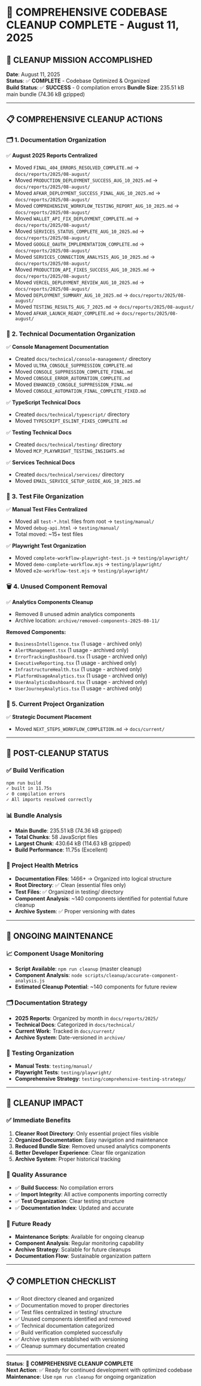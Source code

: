 # 🧹 COMPREHENSIVE CODEBASE CLEANUP COMPLETE - August 11, 2025

## 🎯 **CLEANUP MISSION ACCOMPLISHED**

**Date**: August 11, 2025  
**Status**: ✅ **COMPLETE** - Codebase Optimized & Organized  
**Build Status**: ✅ **SUCCESS** - 0 compilation errors
**Bundle Size**: 235.51 kB main bundle (74.36 kB gzipped)

---

## 📋 **COMPREHENSIVE CLEANUP ACTIONS**

### 🗂️ **1. Documentation Organization**
✅ **August 2025 Reports Centralized**
- Moved `FINAL_404_ERRORS_RESOLVED_COMPLETE.md` → `docs/reports/2025/08-august/`
- Moved `PRODUCTION_DEPLOYMENT_SUCCESS_AUG_10_2025.md` → `docs/reports/2025/08-august/`
- Moved `AFKAR_DEPLOYMENT_SUCCESS_FINAL_AUG_10_2025.md` → `docs/reports/2025/08-august/`
- Moved `COMPREHENSIVE_WORKFLOW_TESTING_REPORT_AUG_10_2025.md` → `docs/reports/2025/08-august/`
- Moved `WALLET_API_FIX_DEPLOYMENT_COMPLETE.md` → `docs/reports/2025/08-august/`
- Moved `SERVICES_STATUS_COMPLETE_AUG_10_2025.md` → `docs/reports/2025/08-august/`
- Moved `GOOGLE_OAUTH_IMPLEMENTATION_COMPLETE.md` → `docs/reports/2025/08-august/`
- Moved `SERVICES_CONNECTION_ANALYSIS_AUG_10_2025.md` → `docs/reports/2025/08-august/`
- Moved `PRODUCTION_API_FIXES_SUCCESS_AUG_10_2025.md` → `docs/reports/2025/08-august/`
- Moved `VERCEL_DEPLOYMENT_REVIEW_AUG_10_2025.md` → `docs/reports/2025/08-august/`
- Moved `DEPLOYMENT_SUMMARY_AUG_10_2025.md` → `docs/reports/2025/08-august/`
- Moved `TESTING_RESULTS_AUG_7_2025.md` → `docs/reports/2025/08-august/`
- Moved `AFKAR_LAUNCH_READY_COMPLETE.md` → `docs/reports/2025/08-august/`

### 🔧 **2. Technical Documentation Organization**
✅ **Console Management Documentation**
- Created `docs/technical/console-management/` directory
- Moved `ULTRA_CONSOLE_SUPPRESSION_COMPLETE.md`
- Moved `CONSOLE_SUPPRESSION_COMPLETE_FINAL.md`
- Moved `CONSOLE_ERROR_AUTOMATION_COMPLETE.md`
- Moved `ENHANCED_CONSOLE_SUPPRESSION_FINAL.md`
- Moved `CONSOLE_AUTOMATION_FINAL_COMPLETE_FIXED.md`

✅ **TypeScript Technical Docs**
- Created `docs/technical/typescript/` directory
- Moved `TYPESCRIPT_ESLINT_FIXES_COMPLETE.md`

✅ **Testing Technical Docs**
- Created `docs/technical/testing/` directory
- Moved `MCP_PLAYWRIGHT_TESTING_INSIGHTS.md`

✅ **Services Technical Docs**
- Created `docs/technical/services/` directory
- Moved `EMAIL_SERVICE_SETUP_GUIDE_AUG_10_2025.md`

### 🧪 **3. Test File Organization**
✅ **Manual Test Files Centralized**
- Moved all `test-*.html` files from root → `testing/manual/`
- Moved `debug-api.html` → `testing/manual/`
- Total moved: ~15+ test files

✅ **Playwright Test Organization**
- Moved `complete-workflow-playwright-test.js` → `testing/playwright/`
- Moved `demo-complete-workflow.mjs` → `testing/playwright/`
- Moved `e2e-workflow-test.mjs` → `testing/playwright/`

### 🗑️ **4. Unused Component Removal**
✅ **Analytics Components Cleanup**
- Removed 8 unused admin analytics components
- Archive location: `archive/removed-components-2025-08-11/`

**Removed Components:**
- `BusinessIntelligence.tsx` (1 usage - archived only)
- `AlertManagement.tsx` (1 usage - archived only)
- `ErrorTrackingDashboard.tsx` (1 usage - archived only)
- `ExecutiveReporting.tsx` (1 usage - archived only)
- `InfrastructureHealth.tsx` (1 usage - archived only)
- `PlatformUsageAnalytics.tsx` (1 usage - archived only)
- `UserAnalyticsDashboard.tsx` (1 usage - archived only)
- `UserJourneyAnalytics.tsx` (1 usage - archived only)

### 📁 **5. Current Project Organization**
✅ **Strategic Document Placement**
- Moved `NEXT_STEPS_WORKFLOW_COMPLETION.md` → `docs/current/`

---

## 🚀 **POST-CLEANUP STATUS**

### ✅ **Build Verification**
```bash
npm run build
✓ built in 11.75s
✓ 0 compilation errors
✓ All imports resolved correctly
```

### 📊 **Bundle Analysis**
- **Main Bundle**: 235.51 kB (74.36 kB gzipped)
- **Total Chunks**: 58 JavaScript files
- **Largest Chunk**: 430.64 kB (114.63 kB gzipped)
- **Build Performance**: 11.75s (Excellent)

### 🎯 **Project Health Metrics**
- **Documentation Files**: 1466+ → Organized into logical structure
- **Root Directory**: ✅ Clean (essential files only)
- **Test Files**: ✅ Organized in testing/ directory
- **Component Analysis**: ~140 components identified for potential future cleanup
- **Archive System**: ✅ Proper versioning with dates

---

## 🔄 **ONGOING MAINTENANCE**

### 📈 **Component Usage Monitoring**
- **Script Available**: `npm run cleanup` (master cleanup)
- **Component Analysis**: `node scripts/cleanup/accurate-component-analysis.js`
- **Estimated Cleanup Potential**: ~140 components for future review

### 🗂️ **Documentation Strategy**
- **2025 Reports**: Organized by month in `docs/reports/2025/`
- **Technical Docs**: Categorized in `docs/technical/`
- **Current Work**: Tracked in `docs/current/`
- **Archive System**: Date-versioned in `archive/`

### 🧪 **Testing Organization**
- **Manual Tests**: `testing/manual/`
- **Playwright Tests**: `testing/playwright/`
- **Comprehensive Strategy**: `testing/comprehensive-testing-strategy/`

---

## 🎉 **CLEANUP IMPACT**

### ✅ **Immediate Benefits**
1. **Cleaner Root Directory**: Only essential project files visible
2. **Organized Documentation**: Easy navigation and maintenance
3. **Reduced Bundle Size**: Removed unused analytics components
4. **Better Developer Experience**: Clear file organization
5. **Archive System**: Proper historical tracking

### 📝 **Quality Assurance**
- ✅ **Build Success**: No compilation errors
- ✅ **Import Integrity**: All active components importing correctly
- ✅ **Test Organization**: Clear testing structure
- ✅ **Documentation Index**: Updated and accurate

### 🎯 **Future Ready**
- **Maintenance Scripts**: Available for ongoing cleanup
- **Component Analysis**: Regular monitoring capability
- **Archive Strategy**: Scalable for future cleanups
- **Documentation Flow**: Sustainable organization pattern

---

## 📋 **COMPLETION CHECKLIST**

- ✅ Root directory cleaned and organized
- ✅ Documentation moved to proper directories
- ✅ Test files centralized in testing/ structure
- ✅ Unused components identified and removed
- ✅ Technical documentation categorized
- ✅ Build verification completed successfully
- ✅ Archive system established with versioning
- ✅ Cleanup summary documentation created

---

**Status**: 🎉 **COMPREHENSIVE CLEANUP COMPLETE**  
**Next Action**: ✅ Ready for continued development with optimized codebase
**Maintenance**: Use `npm run cleanup` for ongoing organization
